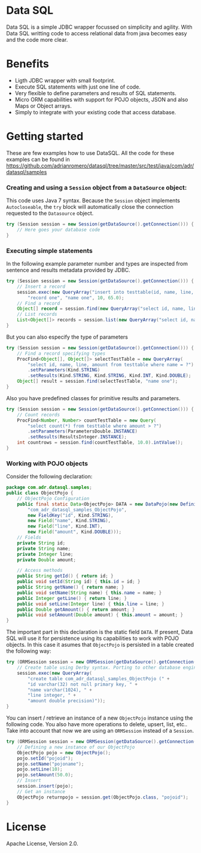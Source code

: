 Data SQL
========

Data SQL is a simple JDBC wrapper focussed on simplicity and agility. With Data SQL writting code to access relational data from java becomes easy and the code more clear.

Benefits
========

* Ligth JDBC wrapper with small footprint.
* Execute SQL statements with just one line of code.
* Very flexible to define parameters and results of SQL statements.
* Micro ORM capabilities with support for POJO objects, JSON and also Maps or Object arrays.
* Simply to integrate with your existing code that access database.

Getting started
===============

These are few examples how to use DataSQL. All the code for these examples can be found in https://github.com/adrianromero/datasql/tree/master/src/test/java/com/adr/datasql/samples

### Creating and using a `Session` object from a `DataSource` object:

This code uses Java 7 syntax. Because the `Session` object implements `Autocloseable`, the `try` block will automatically close the connection requested to the `Datasource` object.

```java
try (Session session = new Session(getDataSource().getConnection())) {
    // Here goes your database code
}
```

### Executing simple statements

In the following example parameter number and types are inspected from sentence and results metadata provided by JDBC.

```java
try (Session session = new Session(getDataSource().getConnection())) {
    // Insert a record
    session.exec(new QueryArray("insert into testtable(id, name, line, amount) values (?, ?, ?, ?)"),
        "record one", "name one", 10, 65.0);
    // Find a record
    Object[] record = session.find(new QueryArray("select id, name, line, amount from testtable where name = ?"), "name one");
    // List records
    List<Object[]> records = session.list(new QueryArray("select id, name, line, amount from testtable"));
} 
```

But you can also especify the type of parameters

```java
try (Session session = new Session(getDataSource().getConnection())) {
    // Find a record specifying types
    ProcFind<Object[], Object[]> selectTestTable = new QueryArray(
        "select id, name, line, amount from testtable where name = ?")
        .setParameters(Kind.STRING)
        .setResults(Kind.STRING, Kind.STRING, Kind.INT, Kind.DOUBLE);       
    Object[] result = session.find(selectTestTable, "name one");
}  
```

Also you have predefined classes for primitive results and parameters.

```java 
try (Session session = new Session(getDataSource().getConnection())) {
    // Count records
    ProcFind<Number, Number> countTestTable = new Query(
        "select count(*) from testtable where amount > ?")
        .setParameters(ParametersDouble.INSTANCE)
        .setResults(ResultsInteger.INSTANCE);       
    int countrows = session.find(countTestTable, 10.0).intValue();   
}  
```

### Working with POJO objects

Consider the following declaration:

```java
package com.adr.datasql.samples;
public class ObjectPojo {
    // ObjectPojo Configuration   
    public final static Data<ObjectPojo> DATA = new DataPojo(new Definition(
        "com_adr_datasql_samples_ObjectPojo",
        new FieldKey("id", Kind.STRING),
        new Field("name", Kind.STRING),            
        new Field("line", Kind.INT),
        new Field("amount", Kind.DOUBLE)));
    // Fields    
    private String id;
    private String name;
    private Integer line;
    private Double amount;

    // Access methods
    public String getId() { return id; }
    public void setId(String id) { this.id = id; }
    public String getName() { return name; }
    public void setName(String name) { this.name = name; }
    public Integer getLine() { return line; }
    public void setLine(Integer line) { this.line = line; }
    public Double getAmount() { return amount; }
    public void setAmount(Double amount) { this.amount = amount; }
}
```

The important part in this declaration is the static field `DATA`. If present, Data SQL will use it for persistence using its capabilities to work with POJO objects. In this case it asumes that `ObjectPojo` is persisted in a table created the following way:
            
```java
try (ORMSession session = new ORMSession(getDataSource().getConnection())) { 
    // Create table using Derby syntax. Porting to other database engines will easy
    session.exec(new QueryArray(
        "create table com_adr_datasql_samples_ObjectPojo (" +
        "id varchar(32) not null primary key, " +
        "name varchar(1024), " +                        
        "line integer, " +
        "amount double precision)")); 
}
```

You can insert / retrieve an instance of a new `ObjectPojo` instance using the following code. You also have more operations to delete, upsert, list, etc.. Take into account that now we are using an `ORMSession` instead of a `Session`.
            
```java
try (ORMSession session = new ORMSession(getDataSource().getConnection())) { 
    // Defining a new instance of our ObjectPojo
    ObjectPojo pojo = new ObjectPojo();
    pojo.setId("pojoid");
    pojo.setName("pojoname");
    pojo.setLine(10);
    pojo.setAmount(50.0);
    // Insert
    session.insert(pojo);  
    // Get an instance
    ObjectPojo returnpojo = session.get(ObjectPojo.class, "pojoid");
} 
```

License
=======

Apache License, Version 2.0.

